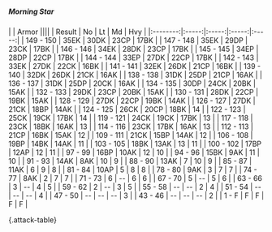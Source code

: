 ##### Morning Star

|      |   Armor   ||||
|   Result   |   No   |   Lt   |   Md   |   Hvy   |
|:--------:|:-----:|:-----:|:-----:|:-----:|
| 149 - 150 | 35EK | 30DK | 23CP | 17BK |
| 147 - 148 | 35EK | 29DP | 23CK | 17BK |
| 146 - 146 | 34EK | 28DK | 23CP | 17BK |
| 145 - 145 | 34EP | 28DP | 22CP | 17BK |
| 144 - 144 | 33EP | 27DK | 22CP | 17BK |
| 142 - 143 | 33EK | 27DK | 22CK | 16BK |
| 141 - 141 | 32EK | 26DK | 21CP | 16BK |
| 139 - 140 | 32DK | 26DK | 21CK | 16AK |
| 138 - 138 | 31DK | 25DP | 21CP | 16AK |
| 136 - 137 | 31DK | 25DP | 20CK | 16AK |
| 134 - 135 | 30DP | 24CK | 20BK | 15AK |
| 132 - 133 | 29DK | 23CP | 20BK | 15AK |
| 130 - 131 | 28DK | 22CP | 19BK | 15AK |
| 128 - 129 | 27DK | 22CP | 19BK | 14AK |
| 126 - 127 | 27DK | 21CK | 18BP | 14AK |
| 124 - 125 | 26CK | 20CP | 18BK | 14 |
| 122 - 123 | 25CK | 19CK | 17BK | 14 |
| 119 - 121 | 24CK | 19CK | 17BK | 13 |
| 117 - 118 | 23CK | 18BK | 16AK | 13 |
| 114 - 116 | 23CK | 17BK | 16AK | 13 |
| 112 - 113 | 21CP | 16BK | 15AK | 12 |
| 109 - 111 | 21CK | 15BP | 14AK | 12 |
| 106 - 108 | 19BP | 14BK | 14AK | 11 |
| 103 - 105 | 18BK | 13AK | 13 | 11 |
| 100 - 102 | 17BP | 12AP | 12 | 11 |
| 97 - 99 | 16BP | 10AK | 12 | 10 |
| 94 - 96 | 15BK | 9AK | 11 | 10 |
| 91 - 93 | 14AK | 8AK | 10 | 9 |
| 88 - 90 | 13AK | 7 | 10 | 9 |
| 85 - 87 | 11AK | 6 | 9 | 8 |
| 81 - 84 | 10AP | 5 | 8 | 8 |
| 78 - 80 | 9AK | 3 | 7 | 7 |
| 74 - 77 | 8AK | 2 | 7 | 7 |
| 71 - 73 | 6 | --  | 6 | 6 |
| 67 - 70 | 5 | --  | 5 | 6 |
| 63 - 66 | 3 | --  | 4 | 5 |
| 59 - 62 | 2 | --  | 3 | 5 |
| 55 - 58 | --  | --  | 2 | 4 |
| 51 - 54 | --  | --  | --  | 4 |
| 47 - 50 | --  | --  | --  | 3 |
| 43 - 46 | --  | --  | --  | 2 |
| 1 - F | F | F | F | F |

{.attack-table}
